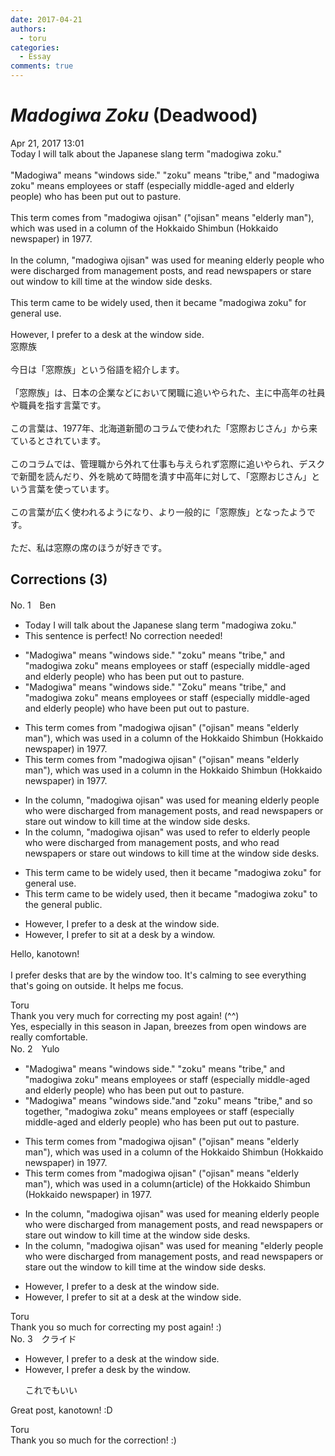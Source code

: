```yaml
---
date: 2017-04-21
authors:
  - toru
categories:
  - Essay
comments: true
---
```


# <strong><em>Madogiwa Zoku</strong></em> (Deadwood)
<div class="date">Apr 21, 2017 13:01</div>
<div id="post"><div id="body_show_ori">
Today I will talk about the Japanese slang term "madogiwa zoku."<br/><br/>"Madogiwa" means "windows side." "zoku" means "tribe," and "madogiwa zoku" means employees or staff (especially middle-aged and elderly people) who has been put out to pasture.<br/><br/>This term comes from "madogiwa ojisan" ("ojisan" means "elderly man"), which was used in a column of the Hokkaido Shimbun (Hokkaido newspaper) in 1977.<br/><br/>In the column, "madogiwa ojisan" was used for meaning elderly people who were discharged from management posts, and read newspapers or stare out window to kill time at the window side desks.<br/><br/>This term came to be widely used, then it became "madogiwa zoku" for general use.<br/><br/>However, I prefer to a desk at the window side.
</div></div>

<!-- more -->

<div id="post_ja"><div id="body_show_mo">
窓際族<br/><br/>今日は「窓際族」という俗語を紹介します。<br/><br/>「窓際族」は、日本の企業などにおいて閑職に追いやられた、主に中高年の社員や職員を指す言葉です。<br/><br/>この言葉は、1977年、北海道新聞のコラムで使われた「窓際おじさん」から来ているとされています。<br/><br/>このコラムでは、管理職から外れて仕事も与えられず窓際に追いやられ、デスクで新聞を読んだり、外を眺めて時間を潰す中高年に対して、「窓際おじさん」という言葉を使っています。<br/><br/>この言葉が広く使われるようになり、より一般的に「窓際族」となったようです。<br/><br/>ただ、私は窓際の席のほうが好きです。
</div></div>

## Corrections (3)
<div id="block"><div class="first_name"> No. 1　<span class="just_name">Ben</span></div><div id="block2">
<ul class="correction_field">
<li class="incorrect">Today I will talk about the Japanese slang term "madogiwa zoku."</li>
<li class="corrected perfect">This sentence is perfect! No correction needed!</li>
</ul>
<ul class="correction_field">
<li class="incorrect">"Madogiwa" means "windows side." "zoku" means "tribe," and "madogiwa zoku" means employees or staff (especially middle-aged and elderly people) who has been put out to pasture.</li>
<li class="corrected correct">
"Madogiwa" means "windows side." "<span class="f_red"><span class="f_bold">Z</span></span>oku" means "tribe," and "madogiwa zoku" means employees or staff (especially middle-aged and elderly people) who ha<span class="f_blue"><span class="f_bold">ve</span></span> been put out to pasture.
</li>
</ul>
<ul class="correction_field">
<li class="incorrect">This term comes from "madogiwa ojisan" ("ojisan" means "elderly man"), which was used in a column of the Hokkaido Shimbun (Hokkaido newspaper) in 1977.</li>
<li class="corrected correct">
This term comes from "madogiwa ojisan" ("ojisan" means "elderly man"), which was used in a column <span class="f_blue"><span class="f_bold">in</span></span> the Hokkaido Shimbun (Hokkaido newspaper) in 1977.
</li>
</ul>
<ul class="correction_field">
<li class="incorrect">In the column, "madogiwa ojisan" was used for meaning elderly people who were discharged from management posts, and read newspapers or stare out window to kill time at the window side desks.</li>
<li class="corrected correct">
In the column, "madogiwa ojisan" was used <span class="f_blue"><span class="f_bold">to refer to</span></span> elderly people who were discharged from management posts, and <span class="f_blue"><span class="f_bold">who </span></span>read newspapers or stare out window<span class="f_red"><span class="f_bold">s</span></span> to kill time <span class="sline">at the window side desks</span>.
</li>
</ul>
<ul class="correction_field">
<li class="incorrect">This term came to be widely used, then it became "madogiwa zoku" for general use.</li>
<li class="corrected correct">
This term came to be widely used, then it became "madogiwa zoku" <span class="f_blue"><span class="f_bold">to the general public</span></span>.
</li>
</ul>
<ul class="correction_field">
<li class="incorrect">However, I prefer to a desk at the window side.</li>
<li class="corrected correct">
However, I prefer to <span class="f_blue"><span class="f_bold">sit at </span></span>a desk <span class="f_blue"><span class="f_bold">by a window</span></span>.
</li>
</ul>
<p class="comment_small">
 Hello, kanotown!
 <br/>
 <br/>
 I prefer desks that are by the window too. It's calming to see everything that's going on outside. It helps me focus.
</p>

</div><div class="name"><span class="just_name">Toru</span><br>
Thank you very much for correcting my post again! (^^)<br/>Yes, especially in this season in Japan, breezes from open windows are really comfortable.
</div>
</div>
<div id="block"><div class="first_name"> No. 2　<span class="just_name">Yulo</span></div><div id="block2">
<ul class="correction_field">
<li class="incorrect">"Madogiwa" means "windows side." "zoku" means "tribe," and "madogiwa zoku" means employees or staff (especially middle-aged and elderly people) who has been put out to pasture.</li>
<li class="corrected correct">
"Madogiwa" means "windows side<span class="sline">.</span>"<span class="f_red">and</span> "zoku" means "tribe," <span class="sline">and </span><span class="f_red">so together,</span> "madogiwa zoku" means employees or staff (especially middle-aged and elderly people) who has been put out to pasture.
</li>
</ul>
<ul class="correction_field">
<li class="incorrect">This term comes from "madogiwa ojisan" ("ojisan" means "elderly man"), which was used in a column of the Hokkaido Shimbun (Hokkaido newspaper) in 1977.</li>
<li class="corrected correct">
This term comes from "madogiwa ojisan" ("ojisan" means "elderly man"), which was used in a column<span class="f_red">(article)</span> of the Hokkaido Shimbun (Hokkaido newspaper) in 1977.
</li>
</ul>
<ul class="correction_field">
<li class="incorrect">In the column, "madogiwa ojisan" was used for meaning elderly people who were discharged from management posts, and read newspapers or stare out window to kill time at the window side desks.</li>
<li class="corrected correct">
In the column, "madogiwa ojisan" was used for meaning <span class="f_red">"</span>elderly people who were discharged from management posts, and read newspapers or stare out <span class="f_red">the</span> window to kill time at the window <span class="sline">side</span> desks.
</li>
</ul>
<ul class="correction_field">
<li class="incorrect">However, I prefer to a desk at the window side.</li>
<li class="corrected correct">
However, I prefer to <span class="f_red">sit at</span> a desk at the window side.
</li>
</ul>
</div><div class="name"><span class="just_name">Toru</span><br>
Thank you so much for correcting my post again! :)
</div>
</div>
<div id="block"><div class="first_name"> No. 3　<span class="just_name">クライド</span></div><div id="block2">
<ul class="correction_field">
<li class="incorrect">However, I prefer to a desk at the window side.</li>
<li class="corrected correct">
However,<span class="f_bold"> I prefer a desk</span> by the window.
<p class="correction_comment">これでもいい</p>
</li>
</ul>
<p class="comment_small">
 Great post, kanotown! :D
</p>

</div><div class="name"><span class="just_name">Toru</span><br>
Thank you so much for the correction! :)
</div>
</div>
